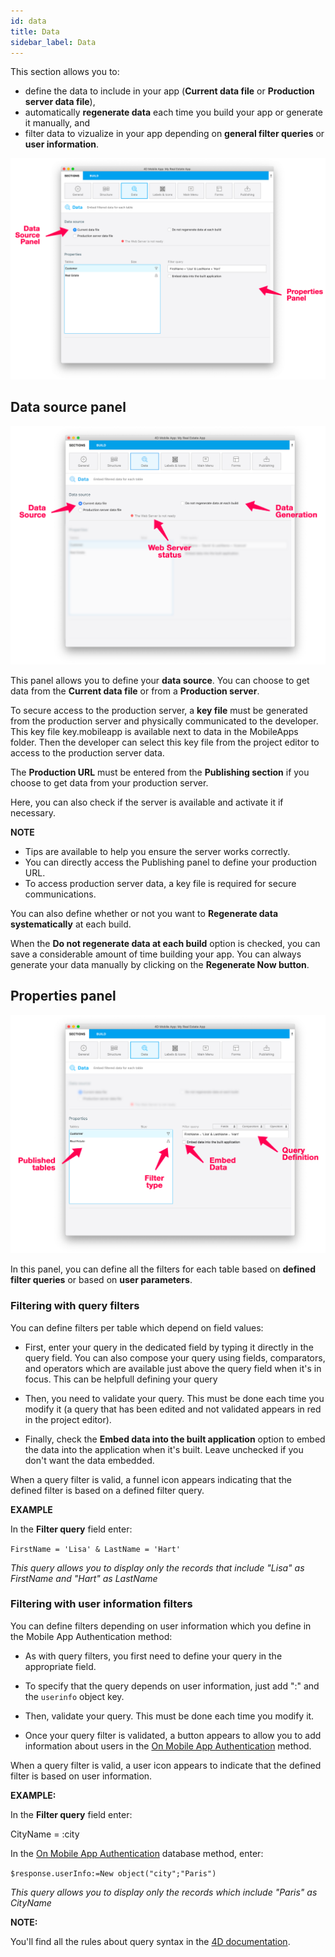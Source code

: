 ```yaml
---
id: data
title: Data
sidebar_label: Data
---
```


This section allows you to:
* define the data to include in your app (**Current data file** or **Production server data file**),
* automatically **regenerate data** each time you build your app or generate it manually, and
* filter data to vizualize in your app depending on **general filter queries** or **user information**. 

![Data section](assets/project-editor/Data-tab-4D-for-iOS.png)


## Data source panel

![Data section](assets/project-editor/Data-source-panel-4D-for-iOS.png)


This panel allows you to define your **data source**. You can choose to get data from the **Current data file** or from a **Production server**.

To secure access to the production server, a **key file** must be generated from the production server and physically communicated to the developer. This key file key.mobileapp is available next to data in the MobileApps folder. Then the developer can select this key file from the project editor to access to the production server data.

The **Production URL** must be entered from the **Publishing section** if you choose to get data from your production server. 

Here, you can also check if the server is available and activate it if necessary.

<div markdown="1" class = "tips">

**NOTE**

* Tips are available to help you ensure the server works correctly.
* You can directly access the Publishing panel to define your production URL.
* To access production server data, a key file is required for secure communications.

</div>

You can also define whether or not you want to **Regenerate data systematically** at each build. 

When the **Do not regenerate data at each build** option is checked, you can save a considerable amount of time building your app. You can always generate your data manually by clicking on the **Regenerate Now button**.


## Properties panel

![Data section](assets/project-editor/Properties-Panel-4D-for-iOS.png)

In this panel, you can define all the filters for each table based on **defined filter queries** or based on **user parameters**.

### Filtering with query filters

You can define filters per table which depend on field values:

* First, enter your query in the dedicated field by typing it directly in the query field. You can also compose your query using fields, comparators, and operators which are available just above the query field when it's in focus. This can be helpfull defining your query

* Then, you need to validate your query. This must be done each time you modify it (a query that has been edited and not validated appears in red in the project editor).

* Finally, check the **Embed data into the built application** option to embed the data into the application when it's built. Leave unchecked if you don't want the data embedded.

When a query filter is valid, a funnel icon appears indicating that the defined filter is based on a defined filter query.

<div markdown="1" class = "tips">

**EXAMPLE** 

In the **Filter query** field enter:

```FirstName = 'Lisa' & LastName = 'Hart'```

*This query allows you to display only the records that include "Lisa" as FirstName and "Hart" as LastName*

</div>


### Filtering with user information filters

You can define filters depending on user information which you define in the Mobile App Authentication method:

* As with query filters, you first need to define your query in the appropriate field.

* To specify that the query depends on user information, just add ":" and the `userinfo` object key.

* Then, validate your query. This must be done each time you modify it.

* Once your query filter is validated, a button appears to allow you to add information about users in the [On Mobile App Authentication](http://doc.4d.com/4Dv17R3/4D/17-R3/On-Mobile-App-Authentication-database-method.301-3906587.en.html) method.


When a query filter is valid, a user icon appears to indicate that the defined filter is based on user information.



<div markdown="1" class = "tips">

**EXAMPLE:**

In the **Filter query** field enter:

CityName = :city

In the [On Mobile App Authentication](http://doc.4d.com/4Dv17R3/4D/17-R3/On-Mobile-App-Authentication-database-method.301-3906587.en.html) database method, enter:

```$response.userInfo:=New object("city";"Paris")```


*This query allows you to display only the records which include "Paris" as CityName*

</div>

<div markdown="1" class = "tips">

**NOTE:**

You'll find all the rules about query syntax in the [4D documentation](http://livedoc.4d.com/4D-Language-Reference-17-R3/ORDA-DataClass/dataClassquery.301-3907505.en.html).

</div>


